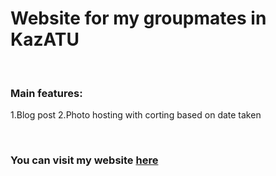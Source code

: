 # Website for my groupmates in KazATU

<br>

### Main features:

  1.Blog post
  2.Photo hosting with corting based on date taken
  
<br>

### You can visit my website [here](https://www.memoriesoffour.com)

